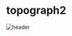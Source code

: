 # topograph2

![header](https://capsule-render.vercel.app/api?type=wave&color=auto&height=300&section=header&text=Welcome%20To%20topograp2'sWorld&fontSize=50)

